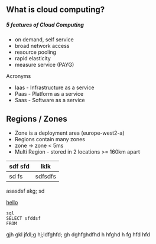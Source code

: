 ## What is cloud computing?
##### 5 features of Cloud Computing
- on demand, self service
- broad network access
- resource pooling
- rapid elasticity
- measure service (PAYG)

Acronyms
- Iaas - Infrastructure as a service
- Paas - Platform as a service
- Saas - Software as a service

## Regions / Zones
- Zone is a deployment area (europe-west2-a)
- Regions contain many zones
- zone -> zone < 5ms
- Multi Region - stored in 2 locations >= 160km apart

| sdf sfd | lklk |
|------|-------|
| sd fs|sdfsdfs|sdfsdfs

asasdsf akg; sd
 
  [hello](hello.md)
 
 

    sql 
    SELECT sfddsf
    FROM 

gjh gkl jfdl;g hj;ldfghfd;
    gh dghfghdfhd
    h hfghd
    h fg hfd
    hfd

<!--stackedit_data:
eyJoaXN0b3J5IjpbLTE3MDc2MjMwMjMsLTk0NzM5MDY0Nyw5Mj
ExNzM4ODIsNTA3OTc1MDgsLTQyOTk3NTE3LDEzNTc4MTEwOSwt
MTY5NjQxOTc4XX0=
-->